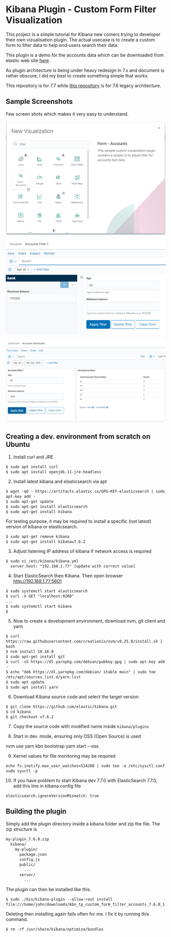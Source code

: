 # Kibana Plugin - Custom Form Filter Visualization 

This project is a simple tutorial for Kibana new comers trying to developer their own vizualisation plugin. The actual usecase is to create a custom form to filter data to help end-users search their data.

This plugin is a demo for the accounts data which can be downloaded from elastic web site [here](https://download.elastic.co/demos/kibana/gettingstarted/accounts.zip).

As plugin architecture is being under heavy redesign in 7.x and document is rather obscure, I did my best to create something simple that works.

This repository is for 7.7 while [this repository](https://github.com/guyplusplus/Kibana-Plugin-Custom-Form-Filter-Visualization-Legacy) is for 7.6 legacy architecture.

## Sample Screenshots

Few screen shots which makes it very easy to understand.

![New Visualization - Step 1](./new-visualization1.png)

![New Visualization - Step 2](./new-visualization2.png)

![Dashboard](./dashboard.png)

## Creating a dev. environment from scratch on Ubuntu

1. Install curl and JRE

```
$ sudo apt install curl
$ sudo apt install openjdk-11-jre-headless
```

2. Install latest kibana and elasticsearch via apt

```
$ wget -qO - https://artifacts.elastic.co/GPG-KEY-elasticsearch | sudo apt-key add -
$ sudo apt-get update
$ sudo apt-get install elasticsearch
$ sudo apt-get install kibana
```

For testing purpose, it may be required to install a specific (not latest) version of kibana or elasticsearch.

```
$ sudo apt-get remove kibana
$ sudo apt-get install kibana=7.6.2
```

3. Adjust listening IP address of kibana if network access is required

```
$ sudo vi /etc/kibana/kibana.yml
  server.host: "192.168.1.77" [update with correct value]
```

4. Start ElasticSearch then Kibana. Then open browser http://192.168.1.77:5601

```
$ sudo systemctl start elasticsearch
$ curl -X GET "localhost:9200"
...
$ sudo systemctl start kibana
$
```

5. Now to create a development environment, download nvm, git client and yarn

```
$ curl https://raw.githubusercontent.com/creationix/nvm/v0.25.0/install.sh | bash 
$ nvm install 10.18.0
$ sudo apt-get install git
$ curl -sS https://dl.yarnpkg.com/debian/pubkey.gpg | sudo apt-key add -
$ echo "deb https://dl.yarnpkg.com/debian/ stable main" | sudo tee /etc/apt/sources.list.d/yarn.list
$ sudo apt update
$ sudo apt install yarn
```

6. Download Kibana source code and select the target version

```
$ git clone https://github.com/elastic/kibana.git
$ cd kibana
$ git checkout v7.6.2 
```

7. Copy the source code with modified name inside `kibana/plugins`

8. Start in dev. mode, ensuring only OSS (Open Source) is used

nvm use
yarn kbn bootstrap
yarn start --oss

9. Kernel values for file monitoring may be required

```
echo fs.inotify.max_user_watches=524288 | sudo tee -a /etc/sysctl.conf
sudo sysctl -p
```

10. If you have problem to start Kibana dev 7.7.0 with ElasticSearch 7.7.0, add this line in kibana config file

```
elasticsearch.ignoreVersionMismatch: true
```

## Building the plugin

Simply add the plugin directory inside a kibana folder and zip the file. The zip structure is

```
my-plugin_7.6.0.zip
  kibana/
    my-plugin/
      package.json
      config.js
      public/
        ...
      server/
        ...
```

The plugin can then be installed like this.

```
$ sudo ./bin/kibana-plugin --allow-root install file:///home/john/downloads/kbn_tp_custom_form_filter_accounts_7.6.0_1.0.0.zip
```

Deleting then installing again fails often for me. I fix it by running this command.

```
$ rm -rf /usr/share/kibana/optimize/bundles
```
